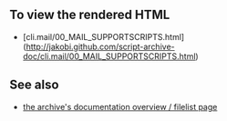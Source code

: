 To view the rendered HTML
-------------------------

* [cli.mail/00_MAIL_SUPPORTSCRIPTS.html]
  (http://jakobi.github.com/script-archive-doc/cli.mail/00_MAIL_SUPPORTSCRIPTS.html)


See also
--------

* [the archive's documentation overview / filelist page](http://jakobi.github.com/script-archive-doc/ "Peter's Script-Archive Overview and Filelist")

